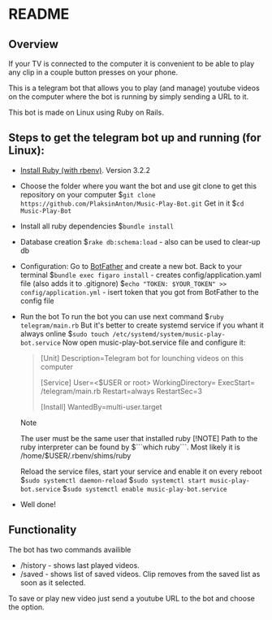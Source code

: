 # README

## Overview
If your TV is connected to the computer it is convenient to be able to play any clip in a couple button presses on your phone. 	

This is a telegram bot that allows you to play (and manage) youtube videos on the computer where the bot is running by simply sending a URL to it.

This bot is made on Linux using Ruby on Rails.

## Steps to get the telegram bot up and running (for Linux):

* [Install Ruby (with rbenv)](https://github.com/rbenv/rbenv). Version 3.2.2

* Choose the folder where you want the bot and
	use git clone to get this repository on your computer
	$```git clone https://github.com/PlaksinAnton/Music-Play-Bot.git```
	Get in it
	$```cd Music-Play-Bot```

* Install all ruby dependencies
	$```bundle install```

* Database creation
	$```rake db:schema:load``` - also can be used to clear-up db

* Configuration:
	Go to [BotFather](https://telegram.me/BotFather) and create a new bot.
	Back to your terminal
	$```bundle exec figaro install``` - creates config/application.yaml file (also adds it to .gitignore)
	$```echo "TOKEN: $YOUR_TOKEN" >> config/application.yml``` - isert token that you got from BotFather to the config file

* Run the bot
	To run the bot you can use next command
	$```ruby telegram/main.rb```
	But it's better to create systemd service if you whant it always online
	$```sudo touch /etc/systemd/system/music-play-bot.service```
	Now open music-play-bot.service file and configure it:
	>[Unit]
	>Description=Telegram bot for lounching videos on this computer
	>
	>[Service]
	>User=<$USER or root>
	>WorkingDirectory=<full path to project folder>
	>ExecStart=<path to ruby interpreter> <full path to project folder>/telegram/main.rb
	>Restart=always
	>RestartSec=3
	>
	>[Install]
	>WantedBy=multi-user.target

	> [!NOTE]
	> The user must be the same user that installed ruby
	> [!NOTE]
	> Path to the ruby interpreter can be found by $```which ruby```. Most likely it is /home/$USER/.rbenv/shims/ruby


	Reload the service files, start your service and enable it on every reboot
	$```sudo systemctl daemon-reload```
	$```sudo systemctl start music-play-bot.service```
	$```sudo systemctl enable music-play-bot.service```

* Well done!

## Functionality
The bot has two commands availible

* /history - shows last played videos.
* /saved   - shows list of saved videos. Clip removes from the saved list as soon as it selected.

To save or play new video just send a youtube URL to the bot and choose the option.
